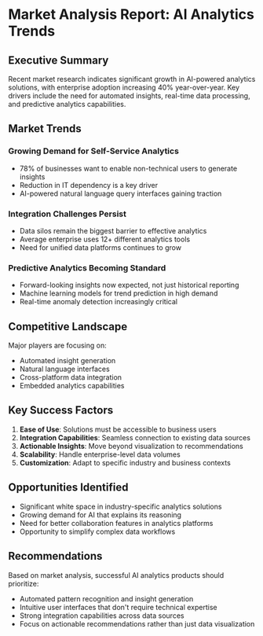 # Market Analysis Report: AI Analytics Trends

## Executive Summary

Recent market research indicates significant growth in AI-powered analytics solutions, with enterprise adoption increasing 40% year-over-year. Key drivers include the need for automated insights, real-time data processing, and predictive analytics capabilities.

## Market Trends

### Growing Demand for Self-Service Analytics
- 78% of businesses want to enable non-technical users to generate insights
- Reduction in IT dependency is a key driver
- AI-powered natural language query interfaces gaining traction

### Integration Challenges Persist
- Data silos remain the biggest barrier to effective analytics
- Average enterprise uses 12+ different analytics tools
- Need for unified data platforms continues to grow

### Predictive Analytics Becoming Standard
- Forward-looking insights now expected, not just historical reporting
- Machine learning models for trend prediction in high demand
- Real-time anomaly detection increasingly critical

## Competitive Landscape

Major players are focusing on:
- Automated insight generation
- Natural language interfaces  
- Cross-platform data integration
- Embedded analytics capabilities

## Key Success Factors

1. **Ease of Use**: Solutions must be accessible to business users
2. **Integration Capabilities**: Seamless connection to existing data sources
3. **Actionable Insights**: Move beyond visualization to recommendations
4. **Scalability**: Handle enterprise-level data volumes
5. **Customization**: Adapt to specific industry and business contexts

## Opportunities Identified

- Significant white space in industry-specific analytics solutions
- Growing demand for AI that explains its reasoning
- Need for better collaboration features in analytics platforms
- Opportunity to simplify complex data workflows

## Recommendations

Based on market analysis, successful AI analytics products should prioritize:
- Automated pattern recognition and insight generation
- Intuitive user interfaces that don't require technical expertise
- Strong integration capabilities across data sources
- Focus on actionable recommendations rather than just data visualization